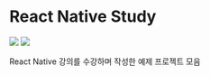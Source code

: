 # React Native Study

<img src="https://img.shields.io/badge/JavaScript-F7DF1E?style=flat&logo=JavaScript&logoColor=white"> <img src="https://img.shields.io/badge/React Native-61DAFB?style=flat&logo=React&logoColor=white">

React Native 강의를 수강하며 작성한 예제 프로젝트 모음
